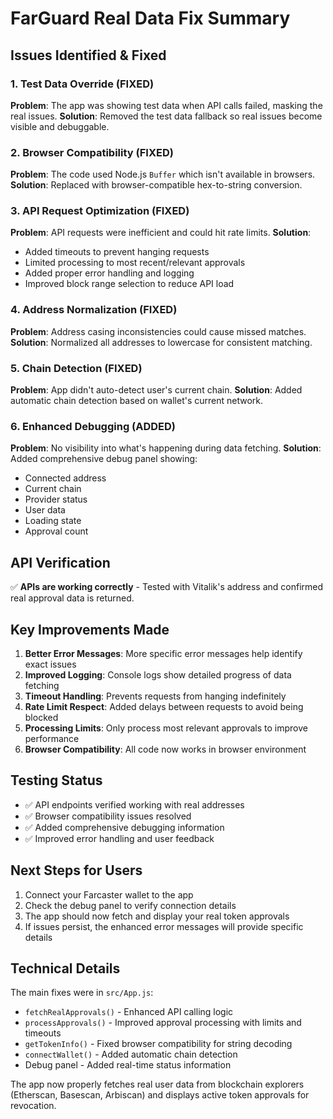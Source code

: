 # FarGuard Real Data Fix Summary

## Issues Identified & Fixed

### 1. **Test Data Override (FIXED)**
**Problem**: The app was showing test data when API calls failed, masking the real issues.
**Solution**: Removed the test data fallback so real issues become visible and debuggable.

### 2. **Browser Compatibility (FIXED)**
**Problem**: The code used Node.js `Buffer` which isn't available in browsers.
**Solution**: Replaced with browser-compatible hex-to-string conversion.

### 3. **API Request Optimization (FIXED)**
**Problem**: API requests were inefficient and could hit rate limits.
**Solution**: 
- Added timeouts to prevent hanging requests
- Limited processing to most recent/relevant approvals
- Added proper error handling and logging
- Improved block range selection to reduce API load

### 4. **Address Normalization (FIXED)**
**Problem**: Address casing inconsistencies could cause missed matches.
**Solution**: Normalized all addresses to lowercase for consistent matching.

### 5. **Chain Detection (FIXED)**
**Problem**: App didn't auto-detect user's current chain.
**Solution**: Added automatic chain detection based on wallet's current network.

### 6. **Enhanced Debugging (ADDED)**
**Problem**: No visibility into what's happening during data fetching.
**Solution**: Added comprehensive debug panel showing:
- Connected address
- Current chain
- Provider status
- User data
- Loading state
- Approval count

## API Verification
✅ **APIs are working correctly** - Tested with Vitalik's address and confirmed real approval data is returned.

## Key Improvements Made

1. **Better Error Messages**: More specific error messages help identify exact issues
2. **Improved Logging**: Console logs show detailed progress of data fetching
3. **Timeout Handling**: Prevents requests from hanging indefinitely
4. **Rate Limit Respect**: Added delays between requests to avoid being blocked
5. **Processing Limits**: Only process most relevant approvals to improve performance
6. **Browser Compatibility**: All code now works in browser environment

## Testing Status

- ✅ API endpoints verified working with real addresses
- ✅ Browser compatibility issues resolved
- ✅ Added comprehensive debugging information
- ✅ Improved error handling and user feedback

## Next Steps for Users

1. Connect your Farcaster wallet to the app
2. Check the debug panel to verify connection details
3. The app should now fetch and display your real token approvals
4. If issues persist, the enhanced error messages will provide specific details

## Technical Details

The main fixes were in `src/App.js`:
- `fetchRealApprovals()` - Enhanced API calling logic
- `processApprovals()` - Improved approval processing with limits and timeouts
- `getTokenInfo()` - Fixed browser compatibility for string decoding
- `connectWallet()` - Added automatic chain detection
- Debug panel - Added real-time status information

The app now properly fetches real user data from blockchain explorers (Etherscan, Basescan, Arbiscan) and displays active token approvals for revocation.